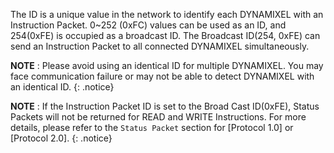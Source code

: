 The ID is a unique value in the network to identify each DYNAMIXEL with an Instruction Packet.
0~252 (0xFC) values can be used as an ID, and 254(0xFE) is occupied as a broadcast ID. The Broadcast ID(254, 0xFE) can send an Instruction Packet to all connected DYNAMIXEL simultaneously.

**NOTE** : Please avoid using an identical ID for multiple DYNAMIXEL. You may face communication failure or may not be able to detect DYNAMIXEL with an identical ID.
{: .notice}

**NOTE** : If the Instruction Packet ID is set to the Broad Cast ID(0xFE), Status Packets will not be returned for READ and WRITE Instructions. For more details, please refer to the `Status Packet` section for [Protocol 1.0] or [Protocol 2.0].
{: .notice}
